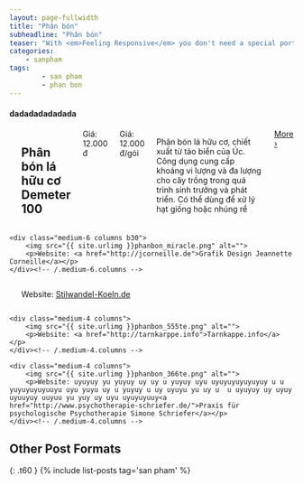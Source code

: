 ```yaml
---
layout: page-fullwidth
title: "Phân bón"
subheadline: "Phân bón"
teaser: "With <em>Feeling Responsive</em> you don't need a special portfolio template. Just check out the great possibilities of the <a href='http://foundation.zurb.com/docs/components/grid.html'>foundation grid</a> and experiment with it."
categories:
    - sanpham
tags:
        - san pham
        - phan bon
---
```

<!--more-->

#### dadadadadadada

<div class="row t60">
    <div class="medium-6 columns b30">
        <a href=""><img src="{{ site.urlimg }}phanbon_demeter100.png" alt=""></a>
        <h2 class="font-size-h3 t10">Phân bón lá hữu cơ Demeter 100</h2>
        <a><span class="label">Giá: 12.000 đ</span></a>
        <span class="label">Giá: 12.000 đ/gói</span>
       <p>
        Phân bón lá hữu cơ, chiết xuất từ tảo biển của Úc. Công dụng cung cấp khoáng vi lượng và đa lượng cho cây trồng trong quá trình sinh trưởng và phát triển. Có thể dùng để xử lý hạt giống hoặc nhúng rể
       </p>
       <a class="button tiny radius" href="#">More ›</a>
    </div><!-- /.medium-6.columns -->

    <div class="medium-6 columns b30">
        <img src="{{ site.urlimg }}phanbon_miracle.png" alt="">
        <p>Website: <a href="http://jcorneille.de">Grafik Design Jeannette Corneille</a></p>
    </div><!-- /.medium-6.columns -->
</div><!-- /.row -->


<div class="row t30">
    <div class="medium-4 columns">
        <img src="{{ site.urlimg }}phanbon_supergrow.png" alt="">
        <p>Website: <a href="http://stilwandel-koeln.de">Stilwandel-Koeln.de</a></p>
    </div><!-- /.medium-4.columns -->

    <div class="medium-4 columns">
        <img src="{{ site.urlimg }}phanbon_555te.png" alt="">
        <p>Website: <a href="http://tarnkarppe.info">Tarnkappe.info</a></p>
    </div><!-- /.medium-4.columns -->

    <div class="medium-4 columns">
        <img src="{{ site.urlimg }}phanbon_366te.png" alt="">
        <p>Website: uyuyuy yu yuyuy uy uy u yuyuy uyu uyuyuyuyuyuyuy u u yuyuyuyuyuuyu uyu yuyu uy u yuyuy u uy uyuyu yu uy u  u uyuyuy uy uyuy uyuuyuy uuyuu yu yuy uy uyu uyuyuyuuy<a href="http://www.psychotherapie-schriefer.de/">Praxis für psychologische Psychotherapie Simone Schriefer</a></p>
    </div><!-- /.medium-4.columns -->
</div><!-- /.row -->


## Other Post Formats
{: .t60 }
{% include list-posts tag='san pham' %}
